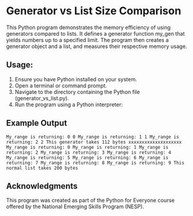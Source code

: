 # Generator vs List Size Comparison
This Python program demonstrates the memory efficiency of using generators compared to lists. 
It defines a generator function my_gen that yields numbers up to a specified limit. The program then creates a generator object and a list, and measures their respective memory usage.

## Usage:
1. Ensure you have Python installed on your system.
2. Open a terminal or command prompt.
3. Navigate to the directory containing the Python file (generator_vs_list.py).
4. Run the program using a Python interpreter:

## Example Output

`My_range is returning: 0
0
My_range is returning: 1
1
My_range is returning: 2
2
This generator takes 112 bytes
xxxxxxxxxxxxxxxxxxxx
My_range is returning: 0
My_range is returning: 1
My_range is returning: 2
My_range is returning: 3
My_range is returning: 4
My_range is returning: 5
My_range is returning: 6
My_range is returning: 7
My_range is returning: 8
My_range is returning: 9
This normal list takes 200 bytes`

## Acknowledgments
This program was created as part of the Python for Everyone course offered by the National Emerging Skills Program (NESP).
